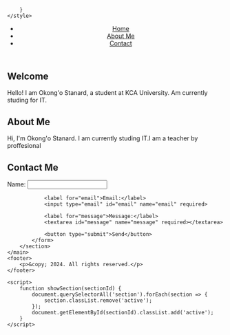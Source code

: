 <!DOCTYPE html>

        }
    </style>
</head>
<body>
    <header>
        <nav>
            <ul>
                <li><a href="#" onclick="showSection('home')">Home</a></li>
                <li><a href="#" onclick="showSection('about')">About Me</a></li>
                <li><a href="#" onclick="showSection('contact')">Contact</a></li>
            </ul>
        </nav>
    </header>
    <main>
        <section id="home" class="home active">
            <h1>Welcome</h1>
            <p>Hello! I am Okong'o Stanard, a student at KCA University. Am currently studing for IT.</p>
        </section>
        <section id="about" class="about">
            <h1>About Me</h1>
            <p>Hi, I'm Okong'o Stanard. I am currently studing IT.I am a teacher by proffesional</p>
        </section>
        <section id="contact" class="contact">
            <h1>Contact Me</h1>
            <form>
                <label for="name">Name:</label>
                <input type="text" id="name" name="name" required>
                
                <label for="email">Email:</label>
                <input type="email" id="email" name="email" required>
                
                <label for="message">Message:</label>
                <textarea id="message" name="message" required></textarea>
                
                <button type="submit">Send</button>
            </form>
        </section>
    </main>
    <footer>
        <p>&copy; 2024. All rights reserved.</p>
    </footer>

    <script>
        function showSection(sectionId) {
            document.querySelectorAll('section').forEach(section => {
                section.classList.remove('active');
            });
            document.getElementById(sectionId).classList.add('active');
        }
    </script>
</body>
</html>


